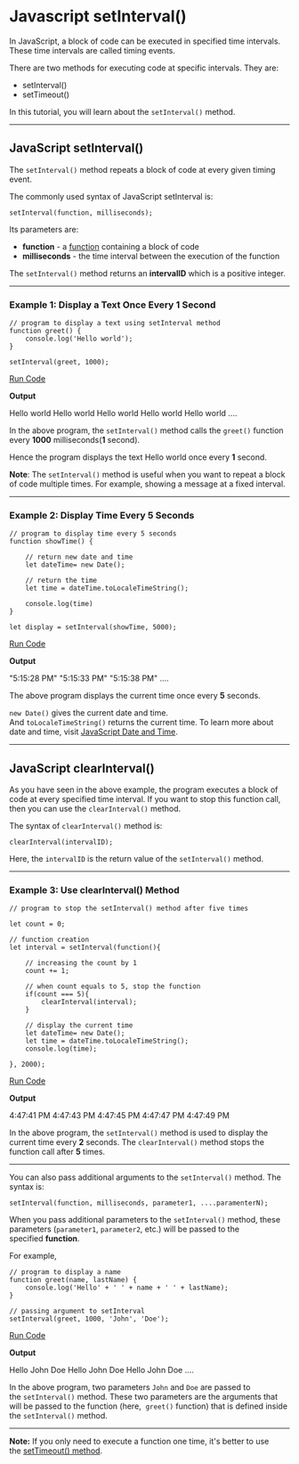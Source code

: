 # Javascript setInterval()

In JavaScript, a block of code can be executed in specified time intervals. These time intervals are called timing events.

There are two methods for executing code at specific intervals. They are:

- setInterval()
- setTimeout()

In this tutorial, you will learn about the `setInterval()` method.

---

## JavaScript setInterval()

The `setInterval()` method repeats a block of code at every given timing event.

The commonly used syntax of JavaScript setInterval is:

```
setInterval(function, milliseconds);
```

Its parameters are:

- **function** - a [function](https://www.programiz.com/javascript/function) containing a block of code
- **milliseconds** - the time interval between the execution of the function

The `setInterval()` method returns an **intervalID** which is a positive integer.

---

### Example 1: Display a Text Once Every 1 Second

```
// program to display a text using setInterval method
function greet() {
    console.log('Hello world');
}

setInterval(greet, 1000);
```

[Run Code](https://www.programiz.com/javascript/online-compiler)

**Output**

Hello world
Hello world
Hello world
Hello world
Hello world
....

In the above program, the `setInterval()` method calls the `greet()` function every **1000** milliseconds(**1** second).

Hence the program displays the text Hello world once every **1** second.

**Note**: The `setInterval()` method is useful when you want to repeat a block of code multiple times. For example, showing a message at a fixed interval.

---

### Example 2: Display Time Every 5 Seconds

```
// program to display time every 5 seconds
function showTime() {

    // return new date and time
    let dateTime= new Date();

    // return the time
    let time = dateTime.toLocaleTimeString();

    console.log(time)
}

let display = setInterval(showTime, 5000);
```

[Run Code](https://www.programiz.com/javascript/online-compiler)

**Output**

"5:15:28 PM"
"5:15:33 PM"
"5:15:38 PM"
....

The above program displays the current time once every **5** seconds.

`new Date()` gives the current date and time. And `toLocaleTimeString()` returns the current time. To learn more about date and time, visit [JavaScript Date and Time](https://www.programiz.com/javascript/date-time).

---

## JavaScript clearInterval()

As you have seen in the above example, the program executes a block of code at every specified time interval. If you want to stop this function call, then you can use the `clearInterval()` method.

The syntax of `clearInterval()` method is:

```
clearInterval(intervalID);
```

Here, the `intervalID` is the return value of the `setInterval()` method.

---

### Example 3: Use clearInterval() Method

```
// program to stop the setInterval() method after five times

let count = 0;

// function creation
let interval = setInterval(function(){

    // increasing the count by 1
    count += 1;

    // when count equals to 5, stop the function
    if(count === 5){
        clearInterval(interval);
    }

    // display the current time
    let dateTime= new Date();
    let time = dateTime.toLocaleTimeString();
    console.log(time);

}, 2000);
```

[Run Code](https://www.programiz.com/javascript/online-compiler)

**Output**

4:47:41 PM
4:47:43 PM
4:47:45 PM
4:47:47 PM
4:47:49 PM

In the above program, the `setInterval()` method is used to display the current time every **2** seconds. The `clearInterval()` method stops the function call after **5** times.

---

You can also pass additional arguments to the `setInterval()` method. The syntax is:

```
setInterval(function, milliseconds, parameter1, ....paramenterN);
```

When you pass additional parameters to the `setInterval()` method, these parameters (`parameter1`, `parameter2`, etc.) will be passed to the specified **function**.

For example,

```
// program to display a name
function greet(name, lastName) {
    console.log('Hello' + ' ' + name + ' ' + lastName);
}

// passing argument to setInterval
setInterval(greet, 1000, 'John', 'Doe');
```

[Run Code](https://www.programiz.com/javascript/online-compiler)

**Output**

Hello John Doe
Hello John Doe
Hello John Doe
....

In the above program, two parameters `John` and `Doe` are passed to the `setInterval()` method. These two parameters are the arguments that will be passed to the function (here,  `greet()` function) that is defined inside the `setInterval()` method.

---

**Note:** If you only need to execute a function one time, it's better to use the [setTimeout() method](https://www.programiz.com/javascript/setTimeout).